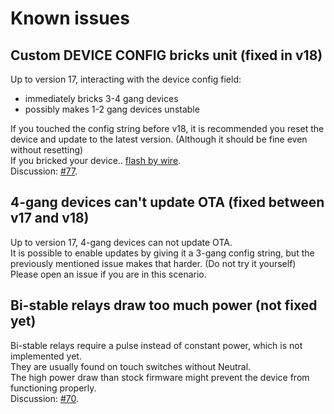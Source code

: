 # Known issues

## Custom DEVICE CONFIG bricks unit (fixed in v18)
Up to version 17, interacting with the device config field:
- immediately bricks 3-4 gang devices
- possibly makes 1-2 gang devices unstable  


If you touched the config string before v18, it is recommended you reset the device and update to the latest version. (Although it should be fine even without resetting)  
If you bricked your device.. [flash by wire](https://github.com/romasku/tuya-zigbee-switch/blob/main/docs/flashing_via_wire.md).  
Discussion: [#77](https://github.com/romasku/tuya-zigbee-switch/issues/77).

## 4-gang devices can't update OTA (fixed between v17 and v18)

Up to version 17, 4-gang devices can not update OTA.  
It is possible to enable updates by giving it a 3-gang config string, but the previously mentioned issue makes that harder. (Do not try it yourself)  
Please open an issue if you are in this scenario.

## Bi-stable relays draw too much power (not fixed yet)

Bi-stable relays require a pulse instead of constant power, which is not implemented yet.  
They are usually found on touch switches without Neutral.  
The high power draw than stock firmware might prevent the device from functioning properly.  
Discussion: [#70](https://github.com/romasku/tuya-zigbee-switch/issues/70).  